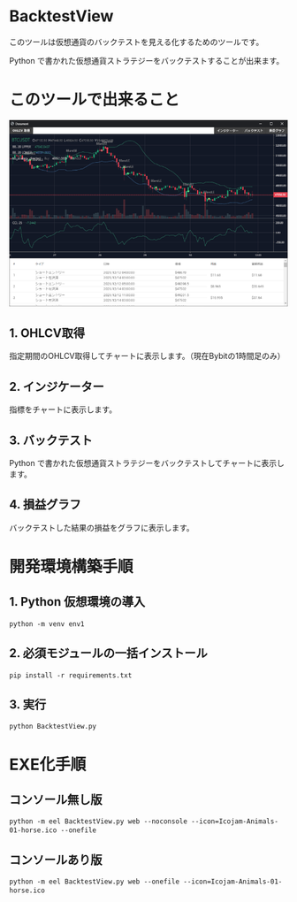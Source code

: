 # BacktestView
このツールは仮想通貨のバックテストを見える化するためのツールです。

Python で書かれた仮想通貨ストラテジーをバックテストすることが出来ます。

# このツールで出来ること
![](./screenshot/BacktestView_01.png)

## 1. OHLCV取得

指定期間のOHLCV取得してチャートに表示します。（現在Bybitの1時間足のみ）

## 2. インジケーター

指標をチャートに表示します。

## 3. バックテスト

Python で書かれた仮想通貨ストラテジーをバックテストしてチャートに表示します。

## 4. 損益グラフ

バックテストした結果の損益をグラフに表示します。

# 開発環境構築手順
## 1. Python 仮想環境の導入
```
python -m venv env1
```

## 2. 必須モジュールの一括インストール
```
pip install -r requirements.txt
```

## 3. 実行
```
python BacktestView.py
```


# EXE化手順
## コンソール無し版
```
python -m eel BacktestView.py web --noconsole --icon=Icojam-Animals-01-horse.ico --onefile
```

## コンソールあり版
```
python -m eel BacktestView.py web --onefile --icon=Icojam-Animals-01-horse.ico
```
